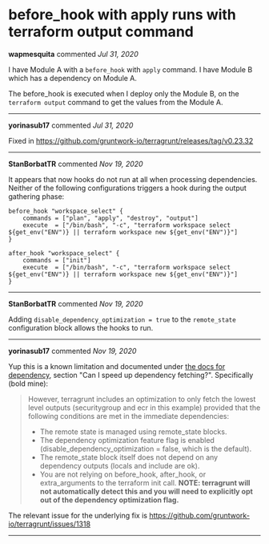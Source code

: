# before_hook with apply runs with terraform output command 

**wapmesquita** commented *Jul 31, 2020*

I have Module A with a `before_hook` with `apply` command. I have Module B which has a dependency on Module A.

The before_hook is executed when I deploy only the Module B, on the `terraform output` command to get the values from the Module A.
<br />
***


**yorinasub17** commented *Jul 31, 2020*

Fixed in https://github.com/gruntwork-io/terragrunt/releases/tag/v0.23.32
***

**StanBorbatTR** commented *Nov 19, 2020*

It appears that now hooks do not run at all when processing dependencies. Neither of the following configurations triggers a hook during the output gathering phase:

```
before_hook "workspace_select" {
    commands = ["plan", "apply", "destroy", "output"]
    execute  = ["/bin/bash", "-c", "terraform workspace select ${get_env("ENV")} || terraform workspace new ${get_env("ENV")}"]
}

after_hook "workspace_select" {
    commands = ["init"]
    execute  = ["/bin/bash", "-c", "terraform workspace select ${get_env("ENV")} || terraform workspace new ${get_env("ENV")}"]
}
```
***

**StanBorbatTR** commented *Nov 19, 2020*

Adding `disable_dependency_optimization = true` to the `remote_state` configuration block allows the hooks to run.

***

**yorinasub17** commented *Nov 19, 2020*

Yup this is a known limitation and documented under [the docs for dependency](https://terragrunt.gruntwork.io/docs/reference/config-blocks-and-attributes/#dependency), section "Can I speed up dependency fetching?". Specifically (bold mine):

> However, terragrunt includes an optimization to only fetch the lowest level outputs (securitygroup and ecr in this example) provided that the following conditions are met in the immediate dependencies:
>   - The remote state is managed using remote_state blocks.
>   - The dependency optimization feature flag is enabled (disable_dependency_optimization = false, which is the default).
>   - The remote_state block itself does not depend on any dependency outputs (locals and include are ok).
>   - You are not relying on before_hook, after_hook, or extra_arguments to the terraform init call. **NOTE: terragrunt will not automatically detect this and you will need to explicitly opt out of the dependency optimization flag.**


The relevant issue for the underlying fix is https://github.com/gruntwork-io/terragrunt/issues/1318
***


